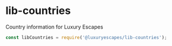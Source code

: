 # lib-countries

Country information for Luxury Escapes

```js
const libCountries = require('@luxuryescapes/lib-countries');
```
